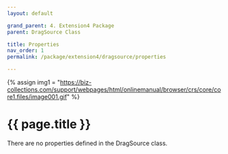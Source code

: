 ```yaml
---
layout: default

grand_parent: 4. Extension4 Package
parent: DragSource Class

title: Properties
nav_order: 1
permalink: /package/extension4/dragsource/properties

---
```

{% assign img1 = "https://biz-collections.com/support/webpages/html/onlinemanual/browser/crs/core/core1.files/image001.gif" %}


# {{ page.title }}

There are no properties defined in the DragSource class.